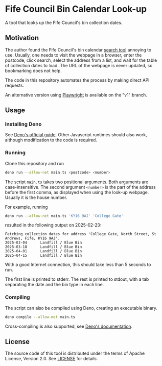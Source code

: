 # Fife Council Bin Calendar Look-up

A tool that looks up the Fife Council's bin collection dates.

## Motivation

The author found the Fife Council's bin calendar [search tool](https://www.fife.gov.uk/services/forms/bin-calendar) annoying to use.
Usually, one needs to visit the webpage in a browser, enter the postcode, click search, select the address from a list, and wait for the table of collection dates to load.
The URL of the webpage is never updated, so bookmarking does not help.

The code in this repository automates the process by making direct API requests.

An alternative version using [Playwright](https://playwright.dev/) is available on the "v1" branch.

## Usage

### Installing Deno

See [Deno's official guide](https://docs.deno.com/runtime/).
Other Javascript runtimes should also work, although modification to the code is required.

### Running

Clone this repository and run

```sh
deno run --allow-net main.ts <postcode> <number>
```

The script `main.ts` takes two positional arguments.
Both arguments are case-insensitive.
The second argument `<number>` is the part of the address before the first comma, as displayed when using the look-up webpage.
Usually it is the house number.

For example, running
```sh
deno run --allow-net main.ts 'KY16 9AJ' 'College Gate'
```
resulted in the following output on 2025-02-23:
```text
Fetching collection dates for address 'College Gate, North Street, St Andrews, Fife, KY16 9AJ'.
2025-03-04      Landfill / Blue Bin
2025-03-18      Landfill / Blue Bin
2025-04-01      Landfill / Blue Bin
2025-04-15      Landfill / Blue Bin
```

With a good Internet connection, this should take less than 5 seconds to run.

The first line is printed to stderr. The rest is printed to stdout, with a tab separating the date and the bin type in each line.

### Compiling

The script can also be compiled using Deno, creating an executable binary.

```sh
deno compile --allow-net main.ts
```

Cross-compiling is also supported, see [Deno's documentation](https://docs.deno.com/runtime/reference/cli/compile/#cross-compilation).

## License

The source code of this tool is distributed under the terms of Apache License, Version 2.0.
See [LICENSE](LICENSE) for details.
